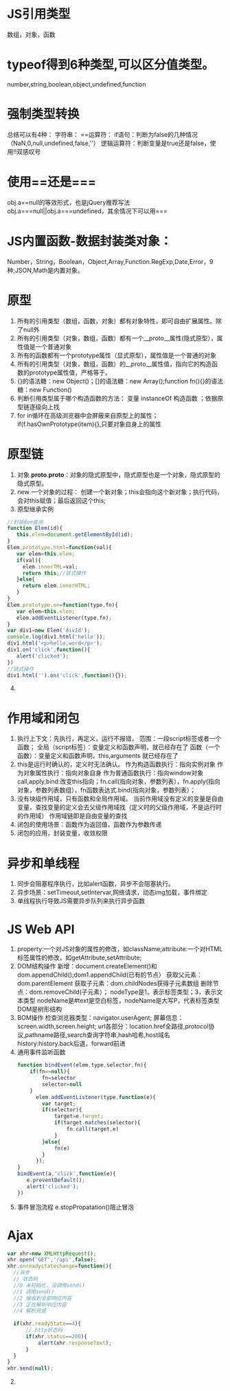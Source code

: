 # JS引用类型
数组，对象，函数
# typeof得到6种类型,可以区分值类型。
number,string,boolean,object,undefined,function
# 强制类型转换
总结可以有4种：
字符串：
==运算符：
if语句：判断为false的几种情况（NaN,0,null,undefined,false,''）
逻辑运算符：判断变量是true还是false，使用!!双感叹号
# 使用==还是===
obj.a==null的等效形式，也是jQuery推荐写法obj.a===null||obj.a===undefined，其余情况下可以用===
# JS内置函数-数据封装类对象：
Number，String，Boolean，Object,Array,Function.RegExp,Date,Error，9种;JSON,Math是内置对象。
# 原型
1.  所有的引用类型（数组，函数，对象）都有对象特性，即可自由扩展属性。除了null外
2.  所有的引用类型（对象，数组，函数）都有一个__proto__属性(隐式原型），属性值是一个普通对象
3.  所有的函数都有一个prototype属性（显式原型），属性值是一个普通的对象
4.  所有的引用类型（对象，数组，函数）的__proto__属性值，指向它的构造函数的prototype属性值，严格等于。
5.  {}的语法糖：new Object()；[]的语法糖：new Array();function fn(){}的语法糖：new Function()
6.  判断引用类型属于哪个构造函数的方法： 变量 instanceOf 构造函数 ；依据原型链逐级向上找
7.  for in循环在高级浏览器中会屏蔽来自原型上的属性；if(f.hasOwnPrototype(item){},只要对象自身上的属性
# 原型链
1.  对象.__proto__.__proto__：对象的隐式原型中，隐式原型也是一个对象，隐式原型的隐式原型。
2.  new 一个对象的过程：
    创建一个新对象；this会指向这个新对象；执行代码，会对this赋值；最后返回这个this;
3.  原型继承实例
   ```javascript
   //封装dom查询
   function Elem(id){
      this.elem=document.getElementById(id);
   }
   Elem.prototype.html=function(val){
      var elem=this.elem;
      if(val){
        elem.innerTML=val;
        return this;//链式操作
      }else{
        return elem.innerHTML;
      }
   }
   Elem.prototype.on=function(type,fn){
      var elem=this.elem;
      elem.addEventListener(type,fn);
   }
   var div1=new Elem('divId');
   console.log(div1.html('hello'));
   div1.html('<p>hello,word</p>');
   div1.on('click',function(){
      alert('clicked');
   })
   //链式操作
   div1.html('').on('click',function(){});
   ```
4.  
# 作用域和闭包
1.  执行上下文：先执行，再定义，运行不报错，
    范围：一段script标签或者一个函数；
    全局（script标签）：变量定义和函数声明，就已经存在了
    函数（一个函数）：变量定义和函数声明，this,arguments 就已经存在了
2.  this是运行时确认的，定义时无法确认。
    作为构造函数执行：指向实例对象
    作为对象属性执行：指向对象自身
    作为普通函数执行：指向window对象
    call,apply,bind:改变this指向；fn.call(指向对象，参数列表），fn.apply(指向对象，参数列表数组），fn函数表达式.bind(指向对象，参数列表）；
3.  没有块级作用域，只有函数和全局作用域。
    当前作用域没有定义的变量是自由变量，查找变量的定义会去父级作用域找（定义时的父级作用域，不是运行时的作用域）
    作用域链即是自由变量的查找
5.  闭包的使用场景：函数作为返回值，函数作为参数传递
6.  闭包的应用，封装变量，收敛权限
# 异步和单线程
1.  同步会阻塞程序执行，比如alert函数，异步不会阻塞执行。
2.  异步场景：setTimeout,setIntervar,网络请求，动态img加载，事件绑定
3.  单线程执行导致JS需要异步队列来执行异步函数
# JS Web API
1.  property:一个对JS对象的属性的修改，如className;attribute:一个对HTML标签属性的修改，如getAttribute,setAttribute;
2.  DOM结构操作
    新增：document.createElement()和dom.appendChild();dom1.appendChild(已有的节点）
    获取父元素：dom.parentElement
    获取子元素：dom.childNodes获得子元素数组
    删除节点：dom.removeChild(子元素）；
    nodeType是1，表示标签类型；3，表示文本类型
    nodeName是#text是空白标签，nodeName是大写P，代表标签类型
    DOM是树形结构
3.  BOM操作
    检查浏览器类型：navigator.userAgent;
    屏幕信息：screen.width,screen.height;
    url各部分：location.href全路径,protocol协议,pathname路径,search查询字符串,hash哈希,host域名
    history:history.back后退，forward前进
4.  通用事件监听函数
    ```javascript
    function bindEvent(elem,type,selector,fn){
        if(fn==null){
            fn=selector
            selector=null
        }
          elem.addEventListener(type,function(e){
            var target;
            if(selector){
                target=e.target;
                if(target.matches(selector){
                    fn.call(target,e)
                }
            }else{
                fn(e)
            }
          });
    }
    bindEvent(a,'click',function(e){
       e.preventDefault();
       alert('clicked');
    })
    ```
5. 事件冒泡流程
    e.stopPropatation()阻止冒泡
# Ajax
  ```javascript
  var xhr=new XMLHttpRequest();
  xhr.open('GET','/api',false);
  xhr.onreadystatechange=function(){
    //异步
    // 状态码
    //0 未初始化，没调用send()
    //1 调用send()
    //2 接收到全部响应内容
    //3 正在解析响应内容
    //4 解析完成
   
    if(xhr.readyState==4){
        // http状态码
        if(xhr.status==200){
            alert(xhr.responseText);
        }
    }
  }
  xhr.send(null);
  ```
2.  

























    




